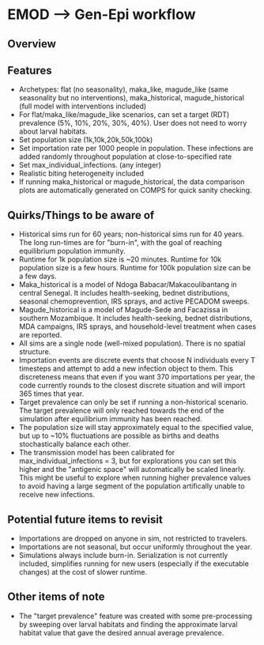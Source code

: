 # EMOD --> Gen-Epi workflow

## Overview


## Features

- Archetypes: flat (no seasonality), maka_like, magude_like (same seasonality but no interventions), maka_historical, magude_historical (full model with interventions included)
- For flat/maka_like/magude_like scenarios, can set a target (RDT) prevalence (5%, 10%, 20%, 30%, 40%). User does not need to worry about larval habitats.
- Set population size (1k,10k,20k,50k,100k)
- Set importation rate per 1000 people in population. These infections are added randomly throughout population at close-to-specified rate 
- Set max_individual_infections. (any integer)
- Realistic biting heterogeneity included
- If running maka_historical or magude_historical, the data comparison plots are automatically generated on COMPS for quick sanity checking.

## Quirks/Things to be aware of
- Historical sims run for 60 years; non-historical sims run for 40 years. The long run-times are for "burn-in", with the goal of reaching equilibrium population immunity.
- Runtime for 1k population size is ~20 minutes. Runtime for 10k population size is a few hours. Runtime for 100k population size can be a few days.
- Maka_historical is a model of Ndoga Babacar/Makacoulibantang in central Senegal. It includes health-seeking, bednet distributions, seasonal chemoprevention, IRS sprays, and active PECADOM sweeps.
- Magude_historical is a model of Magude-Sede and Facazissa in southern Mozambique. It includes health-seeking, bednet distributions, MDA campaigns, IRS sprays, and household-level treatment when cases are reported.
- All sims are a single node (well-mixed population). There is no spatial structure.
- Importation events are discrete events that choose N individuals every T timesteps and attempt to add a new infection object to them. This discreteness means that even if you want 370 importations per year, the code currently rounds to the closest discrete situation and will import 365 times that year.
- Target prevalence can only be set if running a non-historical scenario. The target prevalence will only reached towards the end of the simulation after equilibrium immunity has been reached.
- The population size will stay approximately equal to the specified value, but up to ~10% fluctuations are possible as births and deaths stochastically balance each other.
- The transmission model has been calibrated for max_individual_infections = 3, but for explorations you can set this higher and the "antigenic space" will automatically be scaled linearly. This might be useful to explore when running higher prevalence values to avoid having a large segment of the population artifically unable to receive new infections.

## Potential future items to revisit
- Importations are dropped on anyone in sim, not restricted to travelers.
- Importations are not seasonal, but occur uniformly throughout the year.
- Simulations always include burn-in. Serialization is not currently included, simplifies running for new users (especially if the executable changes) at the cost of slower runtime.

## Other items of note
- The "target prevalence" feature was created with some pre-processing by sweeping over larval habitats and finding the approximate larval habitat value that gave the desired annual average prevalence.